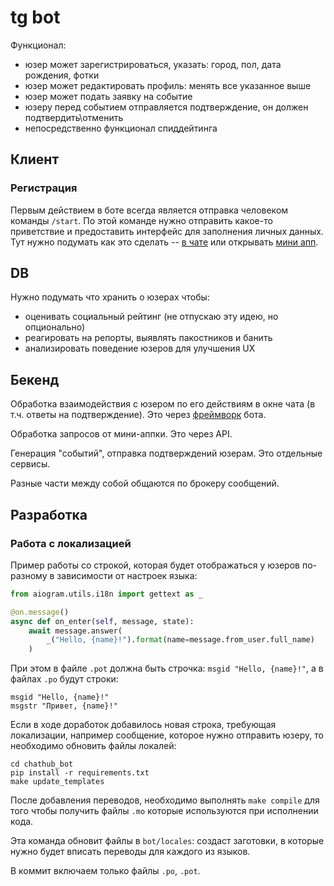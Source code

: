 # tg bot
Функционал:
- юзер может зарегистрироваться, указать: город, пол, дата рождения, фотки
- юзер может редактировать профиль: менять все указанное выше
- юзер может подать заявку на событие
- юзеру перед событием отправляется подтверждение, он должен подтвердить\отменить
- непосредственно функционал спиддейтинга

## Клиент
### Регистрация
Первым действием в боте всегда является отправка человеком команды `/start`.
По этой команде нужно отправить какое-то приветствие и предоставить интерфейс для
заполнения личных данных. Тут нужно подумать как это сделать -- 
[в чате](https://core.telegram.org/bots/features)
или открывать [мини апп](https://core.telegram.org/bots/webapps).

## DB
Нужно подумать что хранить о юзерах чтобы:
- оценивать социальный рейтинг (не отпускаю эту идею, но опционально)
- реагировать на репорты, выявлять пакостников и банить
- анализировать поведение юзеров для улучшения UX

## Бекенд
Обработка взаимодействия с юзером по его действиям в окне чата 
(в т.ч. ответы на подтверждение). Это через [фреймворк](docs.aiogram.dev) бота.

Обработка запросов от мини-аппки. Это через API.

Генерация "событий", отправка подтверждений юзерам. Это отдельные сервисы.

Разные части между собой общаются по брокеру сообщений.

## Разработка
### Работа с локализацией
Пример работы со строкой, которая будет отображаться у юзеров по-разному
в зависимости от настроек языка:
```python
from aiogram.utils.i18n import gettext as _

@on.message()
async def on_enter(self, message, state):
    await message.answer(
        _("Hello, {name}!").format(name=message.from_user.full_name)
    )
```

При этом в файле `.pot` должна быть строчка: `msgid "Hello, {name}!"`, а в
файлах `.po` будут строки:
```
msgid "Hello, {name}!"
msgstr "Привет, {name}!"
```

Если в ходе доработок добавилось новая строка, требующая локализации,
например сообщение, которое нужно отправить юзеру, то необходимо обновить
файлы локалей:
```shell
cd chathub_bot
pip install -r requirements.txt
make update_templates
```

После добавления переводов, необходимо выполнять `make compile` для того чтобы
получить файлы `.mo` которые используются при исполнении кода.

Эта команда обновит файлы в `bot/locales`: создаст заготовки, в которые нужно
будет вписать переводы для каждого из языков.

В коммит включаем только файлы `.po`, `.pot`.
